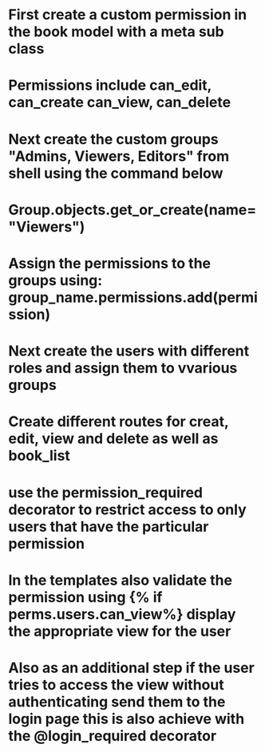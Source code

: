 # First create a custom permission in the book model with a meta sub class
# Permissions include can_edit, can_create can_view, can_delete
# Next create the custom groups "Admins, Viewers, Editors" from shell using the command below
# Group.objects.get_or_create(name="Viewers")
# Assign the permissions to the groups using: group_name.permissions.add(permission)
# Next create the users with different roles and assign them to vvarious groups
# Create different routes for creat, edit, view and delete as well as book_list
# use the permission_required decorator to restrict access to only users that have the particular permission
# In the templates also validate the permission using {% if perms.users.can_view%} display the appropriate view for the user
# Also as an additional step if the user tries to access the view without authenticating send them to the login page this is also achieve with the @login_required decorator